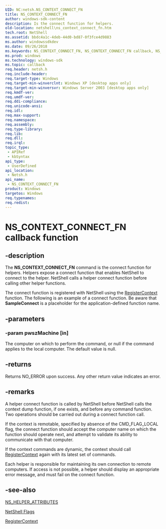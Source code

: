 ```yaml
---
UID: NC:netsh.NS_CONTEXT_CONNECT_FN
title: NS_CONTEXT_CONNECT_FN
author: windows-sdk-content
description: Is the connect function for helpers.
old-location: netshell\ns_context_connect_fn.htm
tech.root: NetShell
ms.assetid: bbdc4a1c-4deb-44d0-bd87-0f3fce4d9883
ms.author: windowssdkdev
ms.date: 09/26/2018
ms.keywords: NS_CONTEXT_CONNECT_FN, NS_CONTEXT_CONNECT_FN callback, NS_CONTEXT_CONNECT_FN callback function [NetShell], SampleConnect, _netsh_ns_context_connect_fn, netsh/NS_CONTEXT_CONNECT_FN, netshell.ns_context_connect_fn
ms.prod: windows
ms.technology: windows-sdk
ms.topic: callback
req.header: netsh.h
req.include-header: 
req.target-type: Windows
req.target-min-winverclnt: Windows XP [desktop apps only]
req.target-min-winversvr: Windows Server 2003 [desktop apps only]
req.kmdf-ver: 
req.umdf-ver: 
req.ddi-compliance: 
req.unicode-ansi: 
req.idl: 
req.max-support: 
req.namespace: 
req.assembly: 
req.type-library: 
req.lib: 
req.dll: 
req.irql: 
topic_type:
 - APIRef
 - kbSyntax
api_type:
 - UserDefined
api_location:
 - Netsh.h
api_name:
 - NS_CONTEXT_CONNECT_FN
product: Windows
targetos: Windows
req.typenames: 
req.redist: 
---
```


# NS_CONTEXT_CONNECT_FN callback function


## -description


The 
<b>NS_CONTEXT_CONNECT_FN</b> command is the connect function for helpers. Helpers expose a connect function that enables NetShell to connect to the helper. NetShell calls a helper connect function before calling other helper functions.

The connect function is registered with NetShell using the 
<a href="https://msdn.microsoft.com/52cebe62-d4b6-4229-8418-c0ae9849822b">RegisterContext</a> function. The following is an example of a connect function. Be aware that <b>SampleConnect</b> is a placeholder for the application-defined function name.


## -parameters




### -param pwszMachine [in]

The computer on which to perform the command, or null if the command applies to the local computer. The default value is null.


## -returns



Returns NO_ERROR upon success. Any other return value indicates an error.




## -remarks



A helper connect function is called by NetShell before NetShell calls the context dump function, if one exists, and before any command function. Two operations should be carried out during a connect function call.

If the context is remotable, specified by absence of the CMD_FLAG_LOCAL flag, the connect function should accept the computer name on which the function should operate next, and attempt to validate its ability to communicate with that computer.

If the context commands are dynamic, the context should call 
<a href="https://msdn.microsoft.com/52cebe62-d4b6-4229-8418-c0ae9849822b">RegisterContext</a> again with its latest set of commands.

Each helper is responsible for maintaining its own connection to remote computers. If access is not possible, a helper should display an appropriate error message, and must fail on the connect function.




## -see-also




<a href="https://msdn.microsoft.com/b2a3ae40-4aaa-41b2-965c-1467a07ab2de">NS_HELPER_ATTRIBUTES</a>



<a href="https://msdn.microsoft.com/61dfa4ae-cf70-4858-be10-f77a318eaa28">NetShell Flags</a>



<a href="https://msdn.microsoft.com/52cebe62-d4b6-4229-8418-c0ae9849822b">RegisterContext</a>
 

 

